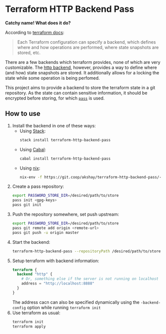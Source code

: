 # Terraform HTTP Backend Pass

**Catchy name! What does it do?**

According to [terraform
docs](https://www.terraform.io/docs/language/settings/backends/index.html):

> Each Terraform configuration can specify a backend, which defines where and
> how operations are performed, where state snapshots are stored, etc.

There are a few backends which terraform provides, none of which are very
customizable. The [http
backend](https://www.terraform.io/docs/language/settings/backends/http.html),
however, provides a way to define where (and how) state snapshots are stored. It
additionally allows for a locking the state while some operation is being
perfomed.

This project aims to provide a backend to store the terraform state in a git
repository. As the state can contain sensitive information, it should be
encrypted before storing, for which [`pass`](https://www.passwordstore.org/) is
used.

## How to use

1. Install the backend in one of these ways:
   - Using [Stack](https://docs.haskellstack.org/en/stable/README/):
     ```bash
     stack install terraform-http-backend-pass
     ```
   - Using [Cabal](https://www.haskell.org/cabal/):
     ```bash
     cabal install terraform-http-backend-pass
     ```
   - Using [nix](https://nixos.org/):
     ```bash
     nix-env -f https://git.coop/akshay/terraform-http-backend-pass/-/archive/main/terraform-http-backend-pass-main.tar.gz -i
     ```
2. Create a pass repository:
   ```bash
   export PASSWORD_STORE_DIR=/desired/path/to/store
   pass init <gpg-keys>
   pass git init
   ```
3. Push the repository somewhere, set push upstream:
   ```bash
   export PASSWORD_STORE_DIR=/desired/path/to/store
   pass git remote add origin <remote-url>
   pass git push -u origin master
   ```
4. Start the backend:
   ```bash
   terraform-http-backend-pass --repositoryPath /desired/path/to/store --port 8888 
   ```
5. Setup terraform with backend information:
   ```tf
   terraform {
     backend "http" {
       # Or, something else if the server is not running on localhost
       address = "http://localhost:8888"
     }
   }
   ```
   The address cacn can also be specified dynamically using the
   `-backend-config` option while running `terraform init`
6. Use terraform as usual:
   ```bash
   terraform init
   terraform apply
   ```
